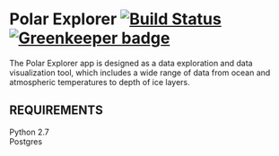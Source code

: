 Polar Explorer [![Build Status](https://travis-ci.org/ccnmtl/polarexplorer.svg?branch=master)](https://travis-ci.org/ccnmtl/polarexplorer) [![Greenkeeper badge](https://badges.greenkeeper.io/ccnmtl/polarexplorer.svg)](https://greenkeeper.io/)
==============

The Polar Explorer app is designed as a data exploration and data visualization tool, which includes a wide range of data from ocean and atmospheric temperatures to depth of ice layers.

REQUIREMENTS
------------
Python 2.7  
Postgres  
